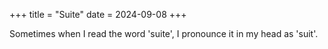 +++
title = "Suite"
date = 2024-09-08
+++

Sometimes when I read the word 'suite', I pronounce it in my head as 'suit'.
